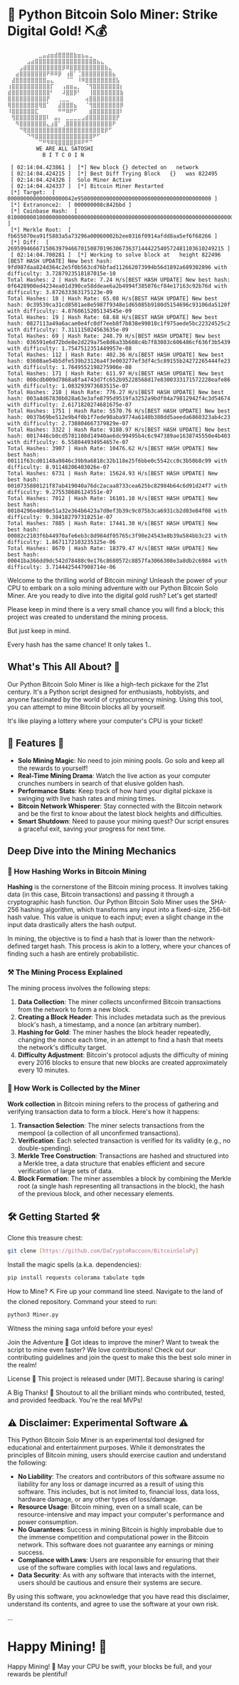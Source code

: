 # 🚀 Python Bitcoin Solo Miner: Strike Digital Gold! ⛏️💰

```
⠀⠀⠀⠀⠀⠀⠀⠀⣀⣤⣴⣶⣾⣿⣿⣿⣿⣷⣶⣦⣤⣀⠀⠀⠀⠀⠀⠀⠀⠀
⠀⠀⠀⠀⠀⣠⣴⣿⣿⣿⣿⣿⣿⣿⣿⣿⣿⣿⣿⣿⣿⣿⣿⣦⣄⠀⠀⠀⠀⠀
⠀⠀⠀⣠⣾⣿⣿⣿⣿⣿⣿⣿⣿⣿⡿⠿⣿⣿⣿⣿⣿⣿⣿⣿⣿⣷⣄⠀⠀⠀
⠀⠀⣴⣿⣿⣿⣿⣿⣿⣿⠟⠿⠿⡿⠀⢰⣿⠁⢈⣿⣿⣿⣿⣿⣿⣿⣿⣦⠀⠀
⠀⣼⣿⣿⣿⣿⣿⣿⣿⣿⣤⣄⠀⠀⠀⠈⠉⠀⠸⠿⣿⣿⣿⣿⣿⣿⣿⣿⣧⠀
⢰⣿⣿⣿⣿⣿⣿⣿⣿⣿⣿⡏⠀⠀⢠⣶⣶⣤⡀⠀⠈⢻⣿⣿⣿⣿⣿⣿⣿⡆
⣾⣿⣿⣿⣿⣿⣿⣿⣿⣿⣿⠃⠀⠀⠼⣿⣿⡿⠃⠀⠀⢸⣿⣿⣿⣿⣿⣿⣿⣷
⣿⣿⣿⣿⣿⣿⣿⣿⣿⣿⡟⠀⠀⢀⣀⣀⠀⠀⠀⠀⢴⣿⣿⣿⣿⣿⣿⣿⣿⣿
⢿⣿⣿⣿⣿⣿⣿⣿⢿⣿⠁⠀⠀⣼⣿⣿⣿⣦⠀⠀⠈⢻⣿⣿⣿⣿⣿⣿⣿⡿
⠸⣿⣿⣿⣿⣿⣿⣏⠀⠀⠀⠀⠀⠛⠛⠿⠟⠋⠀⠀⠀⣾⣿⣿⣿⣿⣿⣿⣿⠇
⠀⢻⣿⣿⣿⣿⣿⣿⣿⣿⠇⠀⣤⡄⠀⣀⣀⣀⣀⣠⣾⣿⣿⣿⣿⣿⣿⣿⡟⠀
⠀⠀⠻⣿⣿⣿⣿⣿⣿⣿⣄⣰⣿⠁⢀⣿⣿⣿⣿⣿⣿⣿⣿⣿⣿⣿⣿⠟⠀⠀
⠀⠀⠀⠙⢿⣿⣿⣿⣿⣿⣿⣿⣿⣿⣿⣿⣿⣿⣿⣿⣿⣿⣿⣿⣿⡿⠋⠀⠀⠀
⠀⠀⠀⠀⠀⠙⠻⣿⣿⣿⣿⣿⣿⣿⣿⣿⣿⣿⣿⣿⣿⣿⠟⠋⠀⠀⠀⠀⠀
⠀⠀⠀⠀⠀⠀⠀⠀⠉⠛⠻⠿⢿⣿⣿⣿⣿⡿⠿⠟⠛⠉⠀⠀⠀⠀⠀⠀⠀⠀
         WE ARE ALL SATOSHI
           B I T C O I N
    
 [ 02:14:04.423861 ]  [*] New block {} detected on   network 
 [ 02:14:04.424215 ]  [*] Best Diff Trying Block   {}   was 822495
 [ 02:14:04.424326 ]  Solo Miner Active
 [ 02:14:04.424337 ]  [*] Bitcoin Miner Restarted
 [*] Target:  [ 000000000000000000042e950000000000000000000000000000000000000000 ]
 [*] Extranonce2:  [ 000000008c842bbd ]
 [*] Coinbase Hash:  [ 01000000010000000000000000000000000000000000000000000000000000000000000000ffffffff3503e18c0c00046c4286650460ae1b0e0cd5a5ce6a000000008c842bbd0a636b706f6f6c112f736f6c6f2e636b706f6f6c2e6f72672fffffffff0314ac9828000000001976a9140b77264c27eddef8af2a19ff48b9a7d2c49bdfb988ac6818d4000000000016001451ed61d2f6aa260cc72cdf743e4e436a82c010270000000000000000266a24aa21a9edabbe80754ced8241c846d1c88e20331d030ae8fdb14ee4b5ac4674a8715e486a00000000 ]
 [*] Merkle Root:  [ fb655070ea91f5883a5a73296a00060002b2ee0316f0914afdd8aa5ef6f68266 ]
 [*] Diff:  [ 26959946667150639794667015087019630673637144422540572481103610249215 ]
 [ 02:14:04.700281 ]  [*] Working to solve block at   height 822496
[BEST HASH UPDATE] New best hash: 9fd987daa824d364c2e5f0b563cd76bfad112662073994b56d1892a689302896 with difficulty: 3.7287923518187015e-10
Total Hashes: 2 | Hash Rate: 7.24 H/s[BEST HASH UPDATE] New best hash: 0f6428900ed4234ea01d390ce58ddeae6a2b4994f385076cf84e17163c92b76d with difficulty: 3.872633363175123e-09
Total Hashes: 18 | Hash Rate: 65.08 H/s[BEST HASH UPDATE] New best hash: 0c39539ca31cd8501ae8e5987f9348e1d65085b9180d5154696c93106da5120f with difficulty: 4.8760615205134545e-09
Total Hashes: 19 | Hash Rate: 68.68 H/s[BEST HASH UPDATE] New best hash: 0827113a49a6acae0e4fc0df7eeb8f7b838e99018c1f975aede5bc22324525c2 with difficulty: 7.311115024563635e-09
Total Hashes: 69 | Hash Rate: 248.79 H/s[BEST HASH UPDATE] New best hash: 036591e6d72bde8e2d229a75e8d6a33b608c4b7f83083c606486cf636f3b5439 with difficulty: 1.7547512351449957e-08
Total Hashes: 112 | Hash Rate: 402.36 H/s[BEST HASH UPDATE] New best hash: 03608ae54b5dfe539b23126a4f3e003277ef3df4c5c89155b24272265444fe23 with difficulty: 1.7649552198275906e-08
Total Hashes: 171 | Hash Rate: 611.97 H/s[BEST HASH UPDATE] New best hash: 008cdb009d7868a8fa4743d7fc652b95228568d17e8300333171572228eafe86 with difficulty: 1.083293973683515e-07
Total Hashes: 218 | Hash Rate: 776.27 H/s[BEST HASH UPDATE] New best hash: 003a4d67830b028a63e3afe8795d9519fa3252a9bdf04a79812942f4c3d54674 with difficulty: 2.6171820274681675e-07
Total Hashes: 1751 | Hash Rate: 5570.76 H/s[BEST HASH UPDATE] New best hash: 0037b69be512e9b4f0b1f7ede98aba9774a6140b380dd5aeeda6860323ab4c23 with difficulty: 2.738804667379829e-07
Total Hashes: 3322 | Hash Rate: 9188.97 H/s[BEST HASH UPDATE] New best hash: 0017446cb0cd5781108d14940ae6dc99495b4c6c947389ae1638745550e4b403 with difficulty: 6.558044934954657e-07
Total Hashes: 3907 | Hash Rate: 10476.62 H/s[BEST HASH UPDATE] New best hash: 00111f63cd01148a9846c39b9a6818c32b118e25f6bbe0c5542cc0c3b50b8c99 with difficulty: 8.91148206403026e-07
Total Hashes: 6731 | Hash Rate: 15624.93 H/s[BEST HASH UPDATE] New best hash: 0010735880121f87ab419040a76dc2acaa8733cea625bc82984b64c6d91d24f7 with difficulty: 9.275538686124551e-07
Total Hashes: 7012 | Hash Rate: 16101.10 H/s[BEST HASH UPDATE] New best hash: 00104296e4098e51a32e364b6423a7d0ef3b39c9c075b3ca6931cb2d03e84f08 with difficulty: 9.384182797318251e-07
Total Hashes: 7885 | Hash Rate: 17441.30 H/s[BEST HASH UPDATE] New best hash: 00082c2103f6b44970afe6eb3c8d984df05765c3f90e24543e8b39a584bb3c23 with difficulty: 1.8671172103235325e-06
Total Hashes: 8670 | Hash Rate: 18379.47 H/s[BEST HASH UPDATE] New best hash: 00041ba366dd9dc542d78488c9e176c8680572c8857fa3066308e3a8db2c6984 with difficulty: 3.7144425447908714e-06
```

Welcome to the thrilling world of Bitcoin mining! Unleash the power of your CPU to embark on a solo mining adventure with our Python Bitcoin Solo Miner. 
Are you ready to dive into the digital gold rush? Let's get started!  

Please keep in mind there is a very small chance you will find a block; this project was created to understand the mining process.  

But just keep in mind.  

Every hash has the same chance! It only takes 1..

## What's This All About? 🤔

Our Python Bitcoin Solo Miner is like a high-tech pickaxe for the 21st century. 
It's a Python script designed for enthusiasts, hobbyists, and anyone fascinated by the world of cryptocurrency mining. 
Using this tool, you can attempt to mine Bitcoin blocks all by yourself. 

It's like playing a lottery where your computer's CPU is your ticket!

## 🌟 Features 🌟

- **Solo Mining Magic**: No need to join mining pools. Go solo and keep all the rewards to yourself!
- **Real-Time Mining Drama**: Watch the live action as your computer crunches numbers in search of that elusive golden hash.
- **Performance Stats**: Keep track of how hard your digital pickaxe is swinging with live hash rates and mining times.
- **Bitcoin Network Whisperer**: Stay connected with the Bitcoin network and be the first to know about the latest block heights and difficulties.
- **Smart Shutdown**: Need to pause your mining quest? Our script ensures a graceful exit, saving your progress for next time.

## Deep Dive into the Mining Mechanics

### 🧬 How Hashing Works in Bitcoin Mining

**Hashing** is the cornerstone of the Bitcoin mining process. It involves taking data (in this case, Bitcoin transactions) and passing it through a cryptographic hash function. Our Python Bitcoin Solo Miner uses the SHA-256 hashing algorithm, which transforms any input into a fixed-size, 256-bit hash value. This value is unique to each input; even a slight change in the input data drastically alters the hash output.

In mining, the objective is to find a hash that is lower than the network-defined target hash. This process is akin to a lottery, where your chances of finding such a hash are entirely probabilistic.

### ⚒️ The Mining Process Explained

The mining process involves the following steps:

1. **Data Collection**: The miner collects unconfirmed Bitcoin transactions from the network to form a new block.
2. **Creating a Block Header**: This includes metadata such as the previous block's hash, a timestamp, and a nonce (an arbitrary number).
3. **Hashing for Gold**: The miner hashes the block header repeatedly, changing the nonce each time, in an attempt to find a hash that meets the network's difficulty target.
4. **Difficulty Adjustment**: Bitcoin's protocol adjusts the difficulty of mining every 2016 blocks to ensure that new blocks are created approximately every 10 minutes.

### 🔄 How Work is Collected by the Miner

**Work collection** in Bitcoin mining refers to the process of gathering and verifying transaction data to form a block. Here's how it happens:

1. **Transaction Selection**: The miner selects transactions from the mempool (a collection of all unconfirmed transactions).
2. **Verification**: Each selected transaction is verified for its validity (e.g., no double-spending).
3. **Merkle Tree Construction**: Transactions are hashed and structured into a Merkle tree, a data structure that enables efficient and secure verification of large sets of data.
4. **Block Formation**: The miner assembles a block by combining the Merkle root (a single hash representing all transactions in the block), the hash of the previous block, and other necessary elements.

## 🛠️ Getting Started 🛠️

Clone this treasure chest:

```bash
git clone [https://github.com/DaCryptoRaccoon/BitcoinSoloPy]
```

Install the magic spells (a.k.a. dependencies):

```bash
pip install requests colorama tabulate tqdm
```
How to Mine? ⛏️
Fire up your command line steed.
Navigate to the land of the cloned repository.
Command your steed to run:
```bash
python3 Miner.py
```
Witness the mining saga unfold before your eyes!

Join the Adventure 🤝
Got ideas to improve the miner? Want to tweak the script to mine even faster? We love contributions! Check out our contributing guidelines and join the quest to make this the best solo miner in the realm!

License 📜
This project is released under [MIT]. Because sharing is caring!

A Big Thanks! 🎉
Shoutout to all the brilliant minds who contributed, tested, and provided feedback. You're the real MVPs!

## ⚠️ Disclaimer: Experimental Software  ⚠️

This Python Bitcoin Solo Miner is an experimental tool designed for educational and entertainment purposes. While it demonstrates the principles of Bitcoin mining, users should exercise caution and understand the following:

- **No Liability**: The creators and contributors of this software assume no liability for any loss or damage incurred as a result of using this software. This includes, but is not limited to, financial loss, data loss, hardware damage, or any other types of loss/damage.
- **Resource Usage**: Bitcoin mining, even on a small scale, can be resource-intensive and may impact your computer's performance and power consumption.
- **No Guarantees**: Success in mining Bitcoin is highly improbable due to the immense competition and computational power in the Bitcoin network. This software does not guarantee any earnings or mining success.
- **Compliance with Laws**: Users are responsible for ensuring that their use of the software complies with local laws and regulations.
- **Data Security**: As with any software that interacts with the internet, users should be cautious and ensure their systems are secure.

By using this software, you acknowledge that you have read this disclaimer, understand its contents, and agree to use the software at your own risk.

...

# Happy Mining! 🎉

Happy Mining! 🎉
May your CPU be swift, your blocks be full, and your rewards be plentiful!
